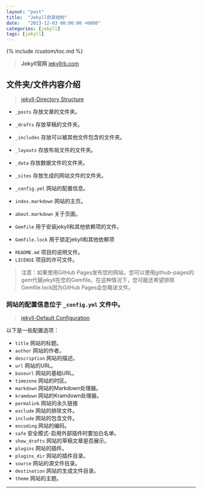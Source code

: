 ```yaml
---
layout: "post"
title:  "Jekyll目录结构"
date:   "2023-12-03 00:00:00 +0800"
categories: [jekyll]
tags: [jekyll]
---
```

{% include /custom/toc.md %}

> **Jekyll官网** [jekyllrb.com](https://jekyllrb.com/)  

## 文件夹/文件内容介绍
> [jekyll-Directory Structure](https://jekyllrb.com/docs/structure/)

- `_posts` 存放文章的文件夹。
- `_drafts` 存放草稿的文件夹。
- `_includes` 存放可以被其他文件包含的文件夹。
- `_layouts` 存放布局文件的文件夹。
- `_data` 存放数据文件的文件夹。
- `_sites` 存放生成的网站文件的文件夹。


- `_config.yml` 网站的配置信息。
- `index.markdown` 网站的主页。
- `about.markdown` 关于页面。
- `Gemfile` 用于安装jekyll和其他依赖项的文件。
- `Gemfile.lock` 用于锁定jekyll和其他依赖项

[//]: # (   - `contact.md` 联系页面。)

[//]: # (   - `feed.xml` RSS订阅文件。)

[//]: # (   - `sitemap.xml` Sitemap文件。)

[//]: # (   - `robots.txt` 网站的robots文件。)

[//]: # (   - `CNAME` 自定义域名。)

- `README.md` 项目的说明文件。
- `LICENSE` 项目的许可文件。

> 注意：如果使用GitHub Pages发布您的网站，您可以使用github-pages的gem代替jekyll在您的Gemfile。在这种情况下，您可能还希望排除Gemfile.lock因为GitHub Pages会忽略该文件。

### 网站的配置信息位于 `_config.yml` 文件中。
> [jekyll-Default Configuration](https://jekyllrb.com/docs/configuration/default/)

以下是一些配置选项：

- `title` 网站的标题。
- `author` 网站的作者。
- `description` 网站的描述。
- `url` 网站的URL。
- `baseurl` 网站的基础URL。
- `timezone` 网站的时区。
- `markdown` 网站的Markdown处理器。
- `kramdown` 网站的Kramdown处理器。
- `permalink` 网站的永久链接
- `exclude` 网站的排除文件。
- `include` 网站的包含文件。
- `encoding` 网站的编码。
- `safe` 安全模式-启用外部插件时要加白名单。
- `show_drafts` 网站的草稿文章是否展示。
- `plugins` 网站的插件。
- `plugins_dir` 网站的插件目录。
- `source` 网站的源文件目录。
- `destination` 网站的生成文件目录。
- `theme` 网站的主题。
---